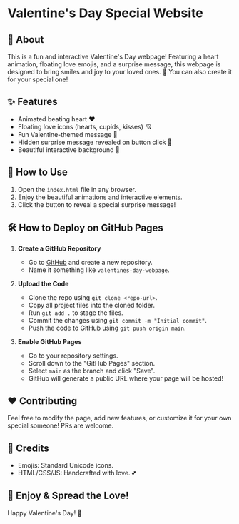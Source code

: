 # Valentine's Day Special Website

## 🎉 About
This is a fun and interactive Valentine's Day webpage! Featuring a heart animation, floating love emojis, and a surprise message, this webpage is designed to bring smiles and joy to your loved ones. 💖 You can also create it for your special one!

## ✨ Features
- Animated beating heart ❤️
- Floating love icons (hearts, cupids, kisses) 💘
- Fun Valentine-themed message 🥰
- Hidden surprise message revealed on button click 🎁
- Beautiful interactive background 💑

## 🚀 How to Use
1. Open the `index.html` file in any browser.
2. Enjoy the beautiful animations and interactive elements.
3. Click the button to reveal a special surprise message!

## 🛠️ How to Deploy on GitHub Pages
1. **Create a GitHub Repository**
   - Go to [GitHub](https://github.com/) and create a new repository.
   - Name it something like `valentines-day-webpage`.

2. **Upload the Code**
   - Clone the repo using `git clone <repo-url>`.
   - Copy all project files into the cloned folder.
   - Run `git add .` to stage the files.
   - Commit the changes using `git commit -m "Initial commit"`.
   - Push the code to GitHub using `git push origin main`.

3. **Enable GitHub Pages**
   - Go to your repository settings.
   - Scroll down to the "GitHub Pages" section.
   - Select `main` as the branch and click "Save".
   - GitHub will generate a public URL where your page will be hosted!

## ❤️ Contributing
Feel free to modify the page, add new features, or customize it for your own special someone! PRs are welcome. 

## 📸 Credits
- Emojis: Standard Unicode icons.
- HTML/CSS/JS: Handcrafted with love. 💕

## 🎈 Enjoy & Spread the Love!
Happy Valentine's Day! 💖
